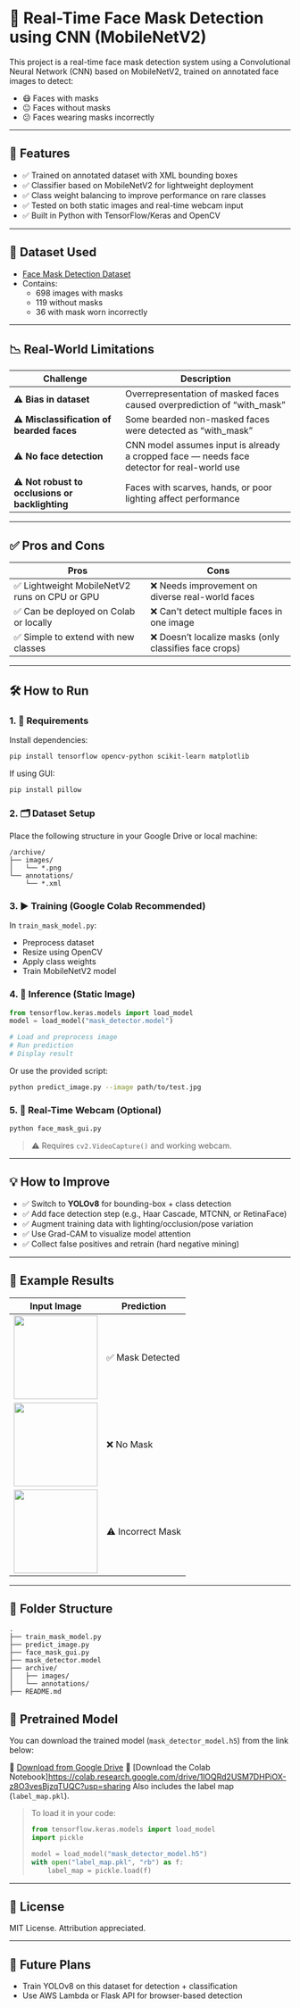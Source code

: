 
# 🧠 Real-Time Face Mask Detection using CNN (MobileNetV2)

This project is a real-time face mask detection system using a Convolutional Neural Network (CNN) based on MobileNetV2, trained on annotated face images to detect:
- 😷 Faces with masks
- 😐 Faces without masks
- 😕 Faces wearing masks incorrectly

---

## 🚀 Features

- ✅ Trained on annotated dataset with XML bounding boxes
- ✅ Classifier based on MobileNetV2 for lightweight deployment
- ✅ Class weight balancing to improve performance on rare classes
- ✅ Tested on both static images and real-time webcam input
- ✅ Built in Python with TensorFlow/Keras and OpenCV

---

## 🧪 Dataset Used

- [Face Mask Detection Dataset](https://www.kaggle.com/datasets/andrewmvd/face-mask-detection)  
- Contains:  
  - 698 images with masks  
  - 119 without masks  
  - 36 with mask worn incorrectly  


---

## 📉 Real-World Limitations

| Challenge | Description |
|----------|-------------|
| ⚠️ **Bias in dataset** | Overrepresentation of masked faces caused overprediction of “with_mask” |
| ⚠️ **Misclassification of bearded faces** | Some bearded non-masked faces were detected as “with_mask” |
| ⚠️ **No face detection** | CNN model assumes input is already a cropped face — needs face detector for real-world use |
| ⚠️ **Not robust to occlusions or backlighting** | Faces with scarves, hands, or poor lighting affect performance |

---

## ✅ Pros and Cons

| Pros | Cons |
|------|------|
| ✅ Lightweight MobileNetV2 runs on CPU or GPU | ❌ Needs improvement on diverse real-world faces |
| ✅ Can be deployed on Colab or locally | ❌ Can't detect multiple faces in one image |
| ✅ Simple to extend with new classes | ❌ Doesn’t localize masks (only classifies face crops) |

---

## 🛠️ How to Run

### 1. 🧰 Requirements

Install dependencies:

```bash
pip install tensorflow opencv-python scikit-learn matplotlib
````

If using GUI:

```bash
pip install pillow
```

### 2. 🗂️ Dataset Setup

Place the following structure in your Google Drive or local machine:

```
/archive/
├── images/
│   └── *.png
└── annotations/
    └── *.xml
```


### 3. ▶️ Training (Google Colab Recommended)

In `train_mask_model.py`:

* Preprocess dataset
* Resize using OpenCV
* Apply class weights
* Train MobileNetV2 model

### 4. 🧪 Inference (Static Image)

```python
from tensorflow.keras.models import load_model
model = load_model("mask_detector.model")

# Load and preprocess image
# Run prediction
# Display result
```

Or use the provided script:

```bash
python predict_image.py --image path/to/test.jpg
```

### 5. 🎥 Real-Time Webcam (Optional)

```bash
python face_mask_gui.py
```

> ⚠️ Requires `cv2.VideoCapture()` and working webcam.

---

## 💡 How to Improve

* ✅ Switch to **YOLOv8** for bounding-box + class detection
* ✅ Add face detection step (e.g., Haar Cascade, MTCNN, or RetinaFace)
* ✅ Augment training data with lighting/occlusion/pose variation
* ✅ Use Grad-CAM to visualize model attention
* ✅ Collect false positives and retrain (hard negative mining)

---

## 📸 Example Results

| Input Image                                | Prediction        |
| ------------------------------------------ | ----------------- |
| <img src="samples/test1.jpg" width="150"/> | ✅ Mask Detected   |
| <img src="samples/test2.jpg" width="150"/> | ❌ No Mask         |
| <img src="samples/test3.jpg" width="150"/> | ⚠️ Incorrect Mask |

---

## 📂 Folder Structure

```
.
├── train_mask_model.py
├── predict_image.py
├── face_mask_gui.py
├── mask_detector.model
├── archive/
│   ├── images/
│   └── annotations/
├── README.md
```
## 💾 Pretrained Model

You can download the trained model (`mask_detector_model.h5`) from the link below:

📁 [Download from Google Drive](https://drive.google.com/drive/folders/13SwDbrRiNlk8E83ftGij9-NHfpFyaHqP?usp=sharing)
📁 [Download the Colab Notebook]https://colab.research.google.com/drive/1lOQRd2USM7DHPiOX-z8O3vesBjzqTUQC?usp=sharing
Also includes the label map (`label_map.pkl`).

> To load it in your code:
> ```python
> from tensorflow.keras.models import load_model
> import pickle
>
> model = load_model("mask_detector_model.h5")
> with open("label_map.pkl", "rb") as f:
>     label_map = pickle.load(f)
> ```


---

## 📜 License

MIT License. Attribution appreciated.

---

## 🤖 Future Plans

* Train YOLOv8 on this dataset for detection + classification
* Use AWS Lambda or Flask API for browser-based detection

```

